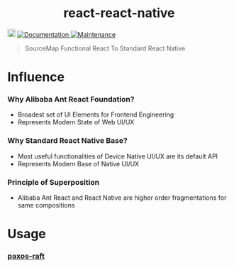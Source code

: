 <h1 align="center">react-react-native </h1>
<p>
  <a href="https://www.npmjs.com/package/react-react-native"><img src="https://badge.fury.io/js/react-react-native.svg" alt="npm version" height="18"></a>
  <a href="https://github.com/paxos-raft/paxos-raft/tree/master/packages/react-react-native#readme" target="_blank">
    <img alt="Documentation" src="https://img.shields.io/badge/documentation-yes-brightgreen.svg" />
  </a>
  <a href="https://github.com/paxos-raft/paxos-raft/graphs/commit-activity" target="_blank">
    <img alt="Maintenance" src="https://img.shields.io/badge/Maintained%3F-yes-green.svg" />
  </a>
</p>

> SourceMap Functional React To Standard React Native

# Influence

### Why Alibaba Ant React Foundation? 
* Broadest set of UI Elements for Frontend Engineering
* Represents Modern State of Web UI/UX 

### Why Standard React Native Base?
* Most useful functionalities of Device Native UI/UX are its default API
* Represents Modern Base of Native UI/UX 

### Principle of Superposition
* Alibaba Ant React and React Native are higher order fragmentations for same compositions

# Usage
### [paxos-raft](https://github.com/paxos-raft/paxos-raft#readme)

